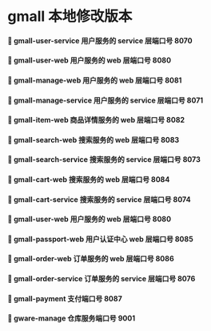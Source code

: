 # gmall 本地修改版本

#### 🍕 gmall-user-service 用户服务的 service 层端口号 8070
#### 🍔 gmall-user-web 用户服务的 web 层端口号 8080

#### 🌭 gmall-manage-web 用户服务的 web 层端口号 8081
#### 🍟 gmall-manage-service 用户服务的 service 层端口号 8071

#### 🍿 gmall-item-web 商品详情服务的 web 层端口号 8082

#### 🥚 gmall-search-web 搜索服务的 web 层端口号 8083
#### 🥓 gmall-search-service 搜索服务的 service 层端口号 8073

#### 🍳 gmall-cart-web 搜索服务的 web 层端口号 8084
#### 🥞 gmall-cart-service 搜索服务的 service 层端口号 8074

#### 🍔 gmall-user-web 用户服务的 web 层端口号 8080
#### 🥐 gmall-passport-web 用户认证中心 web 层端口号 8085

#### 🥨 gmall-order-web 订单服务的 web 层端口号 8086
#### 🥖 gmall-order-service 订单服务的 service 层端口号 8076 

#### 🧀 gmall-payment 支付端口号 8087

#### 🥗 gware-manage 仓库服务端口号 9001